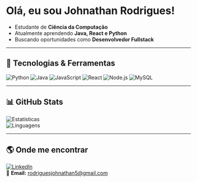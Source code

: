 # Olá, eu sou Johnathan Rodrigues!

- Estudante de **Ciência da Computação**  
- Atualmente aprendendo **Java, React e Python**  
- Buscando oportunidades como **Desenvolvedor Fullstack**  

---

## 🔧 Tecnologias & Ferramentas
![Python](https://img.shields.io/badge/Python-3776AB?style=for-the-badge&logo=python&logoColor=white)
![Java](https://img.shields.io/badge/Java-ED8B00?style=for-the-badge&logo=openjdk&logoColor=white)
![JavaScript](https://img.shields.io/badge/JavaScript-F7DF1E?style=for-the-badge&logo=javascript&logoColor=black)
![React](https://img.shields.io/badge/React-20232A?style=for-the-badge&logo=react&logoColor=61DAFB)
![Node.js](https://img.shields.io/badge/Node.js-339933?style=for-the-badge&logo=nodedotjs&logoColor=white)
![MySQL](https://img.shields.io/badge/MySQL-005C84?style=for-the-badge&logo=mysql&logoColor=white)

---

## 📊 GitHub Stats
![Estatísticas](https://github-readme-stats.vercel.app/api?username=JohnathanRodrigues89&show_icons=true&theme=dracula)  
![Linguagens](https://github-readme-stats.vercel.app/api/top-langs/?username=JohnathanRodrigues89&layout=compact&theme=dracula)

---

## 🌎 Onde me encontrar
[![LinkedIn](https://img.shields.io/badge/LinkedIn-0A66C2?style=for-the-badge&logo=linkedin&logoColor=white)](www.linkedin.com/in/johnathan-rodrigues-75744137a)  
📧 **Email:** rodriguesjohnathan5@gmail.com
